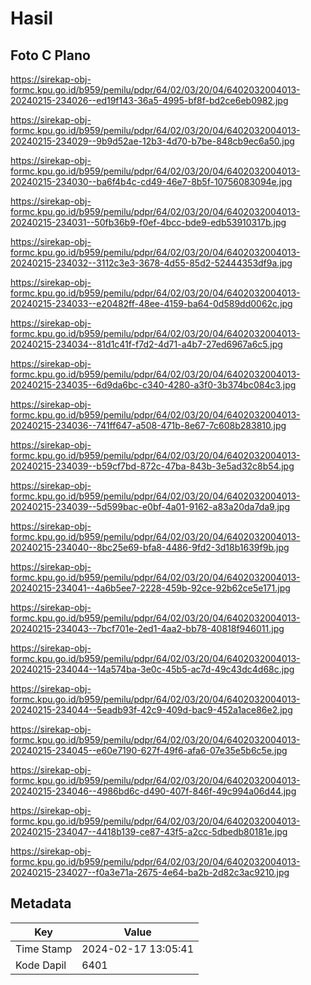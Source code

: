 # Hasil

## Foto C Plano

https://sirekap-obj-formc.kpu.go.id/b959/pemilu/pdpr/64/02/03/20/04/6402032004013-20240215-234026--ed19f143-36a5-4995-bf8f-bd2ce6eb0982.jpg

https://sirekap-obj-formc.kpu.go.id/b959/pemilu/pdpr/64/02/03/20/04/6402032004013-20240215-234029--9b9d52ae-12b3-4d70-b7be-848cb9ec6a50.jpg

https://sirekap-obj-formc.kpu.go.id/b959/pemilu/pdpr/64/02/03/20/04/6402032004013-20240215-234030--ba6f4b4c-cd49-46e7-8b5f-10756083094e.jpg

https://sirekap-obj-formc.kpu.go.id/b959/pemilu/pdpr/64/02/03/20/04/6402032004013-20240215-234031--50fb36b9-f0ef-4bcc-bde9-edb53910317b.jpg

https://sirekap-obj-formc.kpu.go.id/b959/pemilu/pdpr/64/02/03/20/04/6402032004013-20240215-234032--3112c3e3-3678-4d55-85d2-52444353df9a.jpg

https://sirekap-obj-formc.kpu.go.id/b959/pemilu/pdpr/64/02/03/20/04/6402032004013-20240215-234033--e20482ff-48ee-4159-ba64-0d589dd0062c.jpg

https://sirekap-obj-formc.kpu.go.id/b959/pemilu/pdpr/64/02/03/20/04/6402032004013-20240215-234034--81d1c41f-f7d2-4d71-a4b7-27ed6967a6c5.jpg

https://sirekap-obj-formc.kpu.go.id/b959/pemilu/pdpr/64/02/03/20/04/6402032004013-20240215-234035--6d9da6bc-c340-4280-a3f0-3b374bc084c3.jpg

https://sirekap-obj-formc.kpu.go.id/b959/pemilu/pdpr/64/02/03/20/04/6402032004013-20240215-234036--741ff647-a508-471b-8e67-7c608b283810.jpg

https://sirekap-obj-formc.kpu.go.id/b959/pemilu/pdpr/64/02/03/20/04/6402032004013-20240215-234039--b59cf7bd-872c-47ba-843b-3e5ad32c8b54.jpg

https://sirekap-obj-formc.kpu.go.id/b959/pemilu/pdpr/64/02/03/20/04/6402032004013-20240215-234039--5d599bac-e0bf-4a01-9162-a83a20da7da9.jpg

https://sirekap-obj-formc.kpu.go.id/b959/pemilu/pdpr/64/02/03/20/04/6402032004013-20240215-234040--8bc25e69-bfa8-4486-9fd2-3d18b1639f9b.jpg

https://sirekap-obj-formc.kpu.go.id/b959/pemilu/pdpr/64/02/03/20/04/6402032004013-20240215-234041--4a6b5ee7-2228-459b-92ce-92b62ce5e171.jpg

https://sirekap-obj-formc.kpu.go.id/b959/pemilu/pdpr/64/02/03/20/04/6402032004013-20240215-234043--7bcf701e-2ed1-4aa2-bb78-40818f946011.jpg

https://sirekap-obj-formc.kpu.go.id/b959/pemilu/pdpr/64/02/03/20/04/6402032004013-20240215-234044--14a574ba-3e0c-45b5-ac7d-49c43dc4d68c.jpg

https://sirekap-obj-formc.kpu.go.id/b959/pemilu/pdpr/64/02/03/20/04/6402032004013-20240215-234044--5eadb93f-42c9-409d-bac9-452a1ace86e2.jpg

https://sirekap-obj-formc.kpu.go.id/b959/pemilu/pdpr/64/02/03/20/04/6402032004013-20240215-234045--e60e7190-627f-49f6-afa6-07e35e5b6c5e.jpg

https://sirekap-obj-formc.kpu.go.id/b959/pemilu/pdpr/64/02/03/20/04/6402032004013-20240215-234046--4986bd6c-d490-407f-846f-49c994a06d44.jpg

https://sirekap-obj-formc.kpu.go.id/b959/pemilu/pdpr/64/02/03/20/04/6402032004013-20240215-234047--4418b139-ce87-43f5-a2cc-5dbedb80181e.jpg

https://sirekap-obj-formc.kpu.go.id/b959/pemilu/pdpr/64/02/03/20/04/6402032004013-20240215-234027--f0a3e71a-2675-4e64-ba2b-2d82c3ac9210.jpg


## Metadata

| Key        | Value               |
| ---------- | ------------------- |
| Time Stamp | 2024-02-17 13:05:41 |
| Kode Dapil | 6401                |




